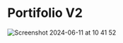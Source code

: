 # Portifolio V2

![Screenshot 2024-06-11 at 10 41 52](https://github.com/fhvicente/portifolio-v2/assets/134304084/8635a488-bc0e-4c7b-be4b-8126bc02c5cd)
